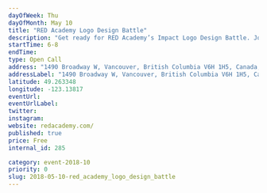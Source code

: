 ```yaml
---
dayOfWeek: Thu
dayOfMonth: May 10
title: "RED Academy Logo Design Battle"
description: "Get ready for RED Academy’s Impact Logo Design Battle. Join to watch or participate along with our students and staff. There will be a face off against each other in an attempt to create the best logo for one of our community partners. Armed with markers and our whiteboards, teams will have one hour to conceptualize and execute a logo. Join us for a beer and cheer them on or get in on the action!<br> <br> In our programs, students work with Community Partners as their clients."
startTime: 6-8
endTime: 
type: Open Call
address: "1490 Broadway W, Vancouver, British Columbia V6H 1H5, Canada, Vancouver, BC, Canada"
addressLabel: "1490 Broadway W, Vancouver, British Columbia V6H 1H5, Canada"
latitude: 49.263348
longitude: -123.13817
eventUrl: 
eventUrlLabel: 
twitter: 
instagram: 
website: redacademy.com/
published: true
price: Free
internal_id: 285

category: event-2018-10
priority: 0
slug: 2018-05-10-red_academy_logo_design_battle
---
```

